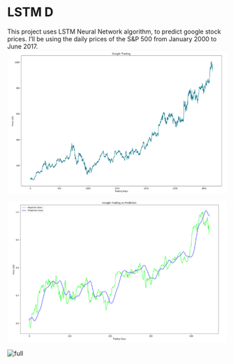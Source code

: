 # LSTM D
This project uses LSTM Neural Network algorithm, to predict google stock prices. I’ll be using the daily prices of the S&P 500 from January 2000 to June 2017.
![full](/done.png)

![full](/done2.png)

![full](/done3.png)

